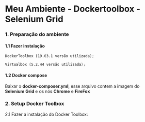 
  <h1>Meu Ambiente - Dockertoolbox - Selenium Grid </h1>
  
  <div id="PreparacaoAmbiente" class="tabcontent">
     <p><h3>1. Preparação do ambiente</h3></p>
     <p><h4>1.1 Fazer instalação</h4></p>
     <p><code>DockerToolbox (19.03.1 versão utilizada);</code></p>
     <p><code>Virtualbox (5.2.44 versão utilizada);</code></p>
      <p><h4>1.2 Docker compose</h4></p>
      <p> Baixar o <b>docker-composer.yml</b>, esse arquivo contem a imagem do <b>Selenium Grid</b> e os nós <b>Chrome</b> e <b>FireFox</b></p>
  </div>
  <div id="Setup" class="tabcontent">
     <p><h3>2. Setup Docker Toolbox </h3></p>
      <p>2.1 Fazer a instalação do Docker Toolbox:</p>
  </div>



